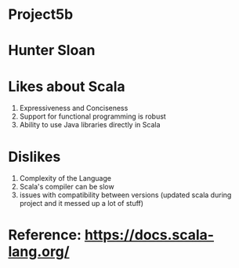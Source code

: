 # Project5b
# Hunter Sloan
# Likes about Scala
1. Expressiveness and Conciseness
2. Support for functional programming is robust
3. Ability to use Java libraries directly in Scala
# Dislikes
1. Complexity of the Language
2. Scala's compiler can be slow
3. issues with compatibility between versions (updated scala during project and it messed up a lot of stuff)
# Reference:  https://docs.scala-lang.org/
